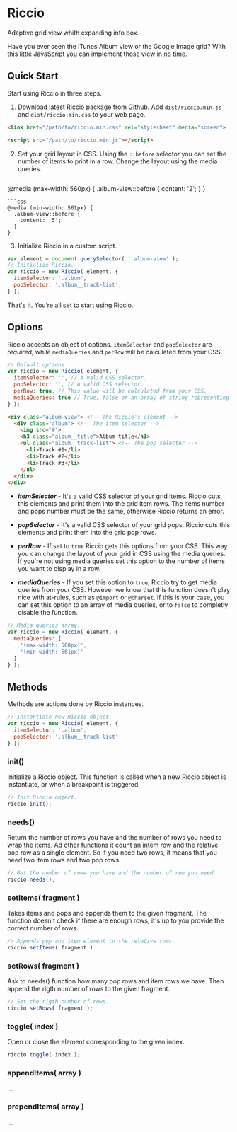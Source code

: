 # Riccio

Adaptive grid view whith expanding info box.

Have you ever seen the iTunes Album view or the Google Image grid? With this
little JavaScript you can implement those view in no time.

## Quick Start

Start using Riccio in three steps.

1. Download latest Riccio package from [Github][de0e5714]. Add
`dist/riccio.min.js` and `dist/riccio.min.css` to your web page.
  ```html
  <link href="/path/to/riccio.min.css" rel="stylesheet" media="screen">
  ```
  ```html
  <script src="/path/to/riccio.min.js"></script>
  ```

2. Set your grid layout in CSS. Using the `::before` selector you can set the
number of items to print in a row. Change the layout using the media queries.
   ```css
  @media (max-width: 560px) {
    .album-view::before {
      content: '2';
    }
  }
  ```
  ```css
  @media (min-width: 561px) {
    .album-view::before {
      content: '5';
    }
  }
  ```

3. Initialize Riccio in a custom script.
  ```js
  var element = document.querySelector( '.album-view' );
  // Initialize Riccio.
  var riccio = new Riccio( element, {
    itemSelector: '.album',
    popSelector: '.album__track-list',
  } );
  ```

That's it. You’re all set to start using Riccio.

## Options

Riccio accepts an object of options. `itemSelector` and `popSelector` are
*required*, while `mediaQueries` and `perRow` will be calculated from your CSS.

```js
// Default options.
var riccio = new Riccio( element, {
  itemSelector: '', // A valid CSS selector.
  popSelector: '', // A valid CSS selector.
  perRow: true, // This value will be calculated from your CSS.
  mediaQueries: true // True, false or an array of string representing the media queries.
} );
```

```html
<div class="album-view"> <!-- The Riccio's element -->
  <div class="album"> <!-- The item selector -->
    <img src="#">
    <h3 class="album__title">Album title</h3>
    <ul class="album__track-list"> <!-- The pop selector -->
      <li>Track #1</li>
      <li>Track #2</li>
      <li>Track #3</li>
    </ul>
  </div>
</div>
```

- ***itemSelector*** - It's a valid CSS selector of your grid items. Riccio cuts
this elements and print them into the grid item rows. The items number and pops
number must be the same, otherwise Riccio returns an error.

- ***popSelector*** - It's a valid CSS selector of your grid pops. Riccio cuts
this elements and print them into the grid pop rows.

- ***perRow*** - If set to `true` Riccio gets this options from your CSS. This
way you can change the layout of your grid in CSS using the media queries. If
you're not using media queries set this option to the number of items you want
to display in a row.

- ***mediaQueries*** - If you set this option to `true`, Riccio try to get media
queries from your CSS. However we know that this function doesn't play nice with
at-rules, such as `@import` or `@charset`. If this is your case, you can set
this option to an array of media queries, or to `false` to completly disable the
function.

```js
// Media queries array.
var riccio = new Riccio( element, {
  mediaQueries: [
    '(max-width: 560px)',
    '(min-width: 561px)'
  ]
} );
```

## Methods

Methods are actions done by Riccio instances.

```js
// Instantiate new Riccio object.
var riccio = new Riccio( element, {
  itemSelector: '.album',
  popSelector: '.album__track-list'
} );
```

### init()

Initialize a Riccio object. This function is called when a new Riccio object is
instantiate, or when a breakpoint is triggered.

```js
// Init Riccio object.
riccio.init();
```

### needs()

Return the number of rows you have and the number of rows you need to wrap the
items. Ad other functions it count an intem row and the relative pop row as a
single element. So if you need two rows, it means that you need two item rows
and two pop rows.

```js
// Get the number of roww you have and the number of row you need.
riccio.needs();
```

### setItems( fragment )

Takes items and pops and appends them to the given fragment. The
function doesn't check if there are enough rows, it's up to you provide the
correct number of rows.

```js
// Appends pop and item element to the relative rows.
riccio.setItems( fragment )
```

### setRows( fragment )

Ask to needs() function how many pop rows and item rows we have. Then append the
rigth number of rows to the given fragment.

```js
// Set the rigth number of rows.
riccio.setRows( fragment );
```

### toggle( index )

Open or close the element corresponding to the given index.

```js
riccio.toggle( index );
```

### appendItems( array )

...

### prependItems( array )

...

[de0e5714]: https://github.com/OutlawPlz "Download"

